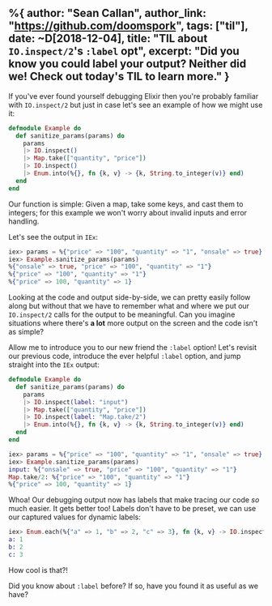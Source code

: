 %{
  author: "Sean Callan",
  author_link: "https://github.com/doomspork",
  tags: ["til"],
  date:  ~D[2018-12-04],
  title: "TIL about `IO.inspect/2`'s `:label` opt",
  excerpt:  "Did you know you could label your output?  Neither did we!  Check out today's TIL to learn more."
}
---

If you've ever found yourself debugging Elixir then you're probably familiar with `IO.inspect/2` but just in case let's see an example of how we might use it:

```elixir
defmodule Example do
  def sanitize_params(params) do
    params
    |> IO.inspect()
    |> Map.take(["quantity", "price"])
    |> IO.inspect()
    |> Enum.into(%{}, fn {k, v} -> {k, String.to_integer(v)} end)
  end
end
```

Our function is simple: Given a map, take some keys, and cast them to integers; for this example we won't worry about invalid inputs and error handling.

Let's see the output in `IEx`:

```elixir
iex> params = %{"price" => "100", "quantity" => "1", "onsale" => true}
iex> Example.sanitize_params(params)
%{"onsale" => true, "price" => "100", "quantity" => "1"}
%{"price" => "100", "quantity" => "1"}
%{"price" => 100, "quantity" => 1}
```

Looking at the code and output side-by-side, we can pretty easily follow along but without that we have to remember what and where we put our `IO.inspect/2` calls for the output to be meaningful.
Can you imagine situations where there's __a lot__ more output on the screen and the code isn't as simple?

Allow me to introduce you to our new friend the `:label` option!
Let's revisit our previous code, introduce the ever helpful `:label` option, and jump straight into the `IEx` output:

```elixir
defmodule Example do
  def sanitize_params(params) do
    params
    |> IO.inspect(label: "input")
    |> Map.take(["quantity", "price"])
    |> IO.inspect(label: "Map.take/2")
    |> Enum.into(%{}, fn {k, v} -> {k, String.to_integer(v)} end)
  end
end
```

```elixir
iex> params = %{"price" => "100", "quantity" => "1", "onsale" => true}
iex> Example.sanitize_params(params)
input: %{"onsale" => true, "price" => "100", "quantity" => "1"}
Map.take/2: %{"price" => "100", "quantity" => "1"}
%{"price" => 100, "quantity" => 1}
```

Whoa!
Our debugging output now has labels that make tracing our code _so_ much easier.
It gets better too!
Labels don't have to be preset, we can use our captured values for dynamic labels:

```elixir
iex> Enum.each(%{"a" => 1, "b" => 2, "c" => 3}, fn {k, v} -> IO.inspect(v, label: k) end)
a: 1
b: 2
c: 3
```

How cool is that?!

Did you know about `:label` before?
If so, have you found it as useful as we have?
